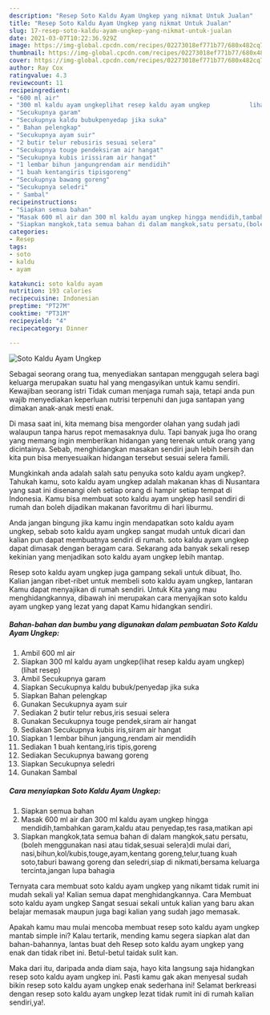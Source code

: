 ```yaml
---
description: "Resep Soto Kaldu Ayam Ungkep yang nikmat Untuk Jualan"
title: "Resep Soto Kaldu Ayam Ungkep yang nikmat Untuk Jualan"
slug: 17-resep-soto-kaldu-ayam-ungkep-yang-nikmat-untuk-jualan
date: 2021-03-07T10:22:36.929Z
image: https://img-global.cpcdn.com/recipes/02273018ef771b77/680x482cq70/soto-kaldu-ayam-ungkep-foto-resep-utama.jpg
thumbnail: https://img-global.cpcdn.com/recipes/02273018ef771b77/680x482cq70/soto-kaldu-ayam-ungkep-foto-resep-utama.jpg
cover: https://img-global.cpcdn.com/recipes/02273018ef771b77/680x482cq70/soto-kaldu-ayam-ungkep-foto-resep-utama.jpg
author: Ray Cox
ratingvalue: 4.3
reviewcount: 11
recipeingredient:
- "600 ml air"
- "300 ml kaldu ayam ungkeplihat resep kaldu ayam ungkep           lihat resep"
- "Secukupnya garam"
- "Secukupnya kaldu bubukpenyedap jika suka"
- " Bahan pelengkap"
- "Secukupnya ayam suir"
- "2 butir telur rebusiris sesuai selera"
- "Secukupnya touge pendeksiram air hangat"
- "Secukupnya kubis irissiram air hangat"
- "1 lembar bihun jangungrendam air mendidih"
- "1 buah kentangiris tipisgoreng"
- "Secukupnya bawang goreng"
- "Secukupnya seledri"
- " Sambal"
recipeinstructions:
- "Siapkan semua bahan"
- "Masak 600 ml air dan 300 ml kaldu ayam ungkep hingga mendidih,tambahkan garam,kaldu atau penyedap,tes rasa,matikan api"
- "Siapkan mangkok,tata semua bahan di dalam mangkok,satu persatu,(boleh menggunakan nasi atau tidak,sesuai selera)di mulai dari, nasi,bihun,kol/kubis,touge,ayam,kentang goreng,telur,tuang kuah soto,taburi bawang goreng dan seledri,siap di nikmati,bersama keluarga tercinta,jangan lupa bahagia"
categories:
- Resep
tags:
- soto
- kaldu
- ayam

katakunci: soto kaldu ayam 
nutrition: 193 calories
recipecuisine: Indonesian
preptime: "PT27M"
cooktime: "PT31M"
recipeyield: "4"
recipecategory: Dinner

---
```



![Soto Kaldu Ayam Ungkep](https://img-global.cpcdn.com/recipes/02273018ef771b77/680x482cq70/soto-kaldu-ayam-ungkep-foto-resep-utama.jpg)

Sebagai seorang orang tua, menyediakan santapan menggugah selera bagi keluarga merupakan suatu hal yang mengasyikan untuk kamu sendiri. Kewajiban seorang istri Tidak cuman menjaga rumah saja, tetapi anda pun wajib menyediakan keperluan nutrisi terpenuhi dan juga santapan yang dimakan anak-anak mesti enak.

Di masa  saat ini, kita memang bisa mengorder olahan yang sudah jadi walaupun tanpa harus repot memasaknya dulu. Tapi banyak juga lho orang yang memang ingin memberikan hidangan yang terenak untuk orang yang dicintainya. Sebab, menghidangkan masakan sendiri jauh lebih bersih dan kita pun bisa menyesuaikan hidangan tersebut sesuai selera famili. 



Mungkinkah anda adalah salah satu penyuka soto kaldu ayam ungkep?. Tahukah kamu, soto kaldu ayam ungkep adalah makanan khas di Nusantara yang saat ini disenangi oleh setiap orang di hampir setiap tempat di Indonesia. Kamu bisa membuat soto kaldu ayam ungkep hasil sendiri di rumah dan boleh dijadikan makanan favoritmu di hari liburmu.

Anda jangan bingung jika kamu ingin mendapatkan soto kaldu ayam ungkep, sebab soto kaldu ayam ungkep sangat mudah untuk dicari dan kalian pun dapat membuatnya sendiri di rumah. soto kaldu ayam ungkep dapat dimasak dengan beragam cara. Sekarang ada banyak sekali resep kekinian yang menjadikan soto kaldu ayam ungkep lebih mantap.

Resep soto kaldu ayam ungkep juga gampang sekali untuk dibuat, lho. Kalian jangan ribet-ribet untuk membeli soto kaldu ayam ungkep, lantaran Kamu dapat menyajikan di rumah sendiri. Untuk Kita yang mau menghidangkannya, dibawah ini merupakan cara menyajikan soto kaldu ayam ungkep yang lezat yang dapat Kamu hidangkan sendiri.

<!--inarticleads1-->

##### Bahan-bahan dan bumbu yang digunakan dalam pembuatan Soto Kaldu Ayam Ungkep:

1. Ambil 600 ml air
1. Siapkan 300 ml kaldu ayam ungkep(lihat resep kaldu ayam ungkep)           (lihat resep)
1. Ambil Secukupnya garam
1. Siapkan Secukupnya kaldu bubuk/penyedap jika suka
1. Siapkan  Bahan pelengkap
1. Gunakan Secukupnya ayam suir
1. Sediakan 2 butir telur rebus,iris sesuai selera
1. Gunakan Secukupnya touge pendek,siram air hangat
1. Sediakan Secukupnya kubis iris,siram air hangat
1. Siapkan 1 lembar bihun jangung,rendam air mendidih
1. Sediakan 1 buah kentang,iris tipis,goreng
1. Sediakan Secukupnya bawang goreng
1. Siapkan Secukupnya seledri
1. Gunakan  Sambal




<!--inarticleads2-->

##### Cara menyiapkan Soto Kaldu Ayam Ungkep:

1. Siapkan semua bahan
1. Masak 600 ml air dan 300 ml kaldu ayam ungkep hingga mendidih,tambahkan garam,kaldu atau penyedap,tes rasa,matikan api
1. Siapkan mangkok,tata semua bahan di dalam mangkok,satu persatu,(boleh menggunakan nasi atau tidak,sesuai selera)di mulai dari, nasi,bihun,kol/kubis,touge,ayam,kentang goreng,telur,tuang kuah soto,taburi bawang goreng dan seledri,siap di nikmati,bersama keluarga tercinta,jangan lupa bahagia




Ternyata cara membuat soto kaldu ayam ungkep yang nikamt tidak rumit ini mudah sekali ya! Kalian semua dapat menghidangkannya. Cara Membuat soto kaldu ayam ungkep Sangat sesuai sekali untuk kalian yang baru akan belajar memasak maupun juga bagi kalian yang sudah jago memasak.

Apakah kamu mau mulai mencoba membuat resep soto kaldu ayam ungkep mantab simple ini? Kalau tertarik, mending kamu segera siapkan alat dan bahan-bahannya, lantas buat deh Resep soto kaldu ayam ungkep yang enak dan tidak ribet ini. Betul-betul taidak sulit kan. 

Maka dari itu, daripada anda diam saja, hayo kita langsung saja hidangkan resep soto kaldu ayam ungkep ini. Pasti kamu gak akan menyesal sudah bikin resep soto kaldu ayam ungkep enak sederhana ini! Selamat berkreasi dengan resep soto kaldu ayam ungkep lezat tidak rumit ini di rumah kalian sendiri,ya!.

